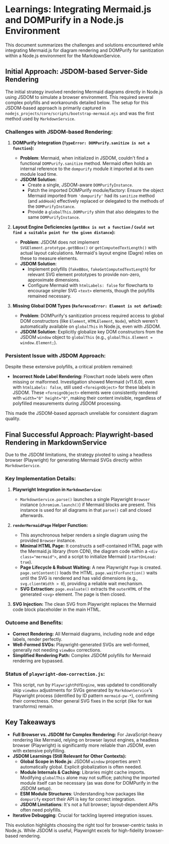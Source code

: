 # Learnings: Integrating Mermaid.js and DOMPurify in a Node.js Environment

This document summarizes the challenges and solutions encountered while integrating Mermaid.js for diagram rendering and DOMPurify for sanitization within a Node.js environment for the MarkdownService.

## Initial Approach: JSDOM-based Server-Side Rendering

The initial strategy involved rendering Mermaid diagrams directly in Node.js using JSDOM to simulate a browser environment. This required several complex polyfills and workarounds detailed below. The setup for this JSDOM-based approach is primarily captured in `nodejs_projects/core/scripts/bootstrap-mermaid.mjs` and was the first method used by `MarkdownService`.

### Challenges with JSDOM-based Rendering:

1.  **DOMPurify Integration (`TypeError: DOMPurify.sanitize is not a function`):**
    *   **Problem**: Mermaid, when initialized in JSDOM, couldn't find a functional `DOMPurify.sanitize` method. Mermaid often holds an internal reference to the `dompurify` module it imported at its own module load time.
    *   **JSDOM Solution**:
        *   Create a single, JSDOM-aware `DOMPurifyInstance`.
        *   Patch the imported DOMPurify module/factory: Ensure the object Mermaid imported from `'dompurify'` had its `sanitize` method (and `addHook`) effectively replaced or delegated to the methods of the `DOMPurifyInstance`.
        *   Provide a `globalThis.DOMPurify` shim that also delegates to the same `DOMPurifyInstance`.

2.  **Layout Engine Deficiencies (`getBBox is not a function` / `Could not find a suitable point for the given distance`):**
    *   **Problem**: JSDOM does not implement `SVGElement.prototype.getBBox()` or `getComputedTextLength()` with actual layout calculations. Mermaid's layout engine (Dagre) relies on these to measure elements.
    *   **JSDOM Solution**:
        *   Implement polyfills (`fakeBBox`, `fakeGetComputedTextLength`) for relevant SVG element prototypes to provide non-zero, approximate dimensions.
        *   Configure Mermaid with `htmlLabels: false` for flowcharts to encourage simpler SVG `<text>` elements, though the polyfills remained necessary.

3.  **Missing Global DOM Types (`ReferenceError: Element is not defined`):**
    *   **Problem**: DOMPurify's sanitization process required access to global DOM constructors (like `Element`, `HTMLElement`, `Node`), which weren't automatically available on `globalThis` in Node.js, even with JSDOM.
    *   **JSDOM Solution**: Explicitly globalize key DOM constructors from the JSDOM `window` object to `globalThis` (e.g., `globalThis.Element = window.Element;`).

### Persistent Issue with JSDOM Approach:

Despite these extensive polyfills, a critical problem remained:
*   **Incorrect Node Label Rendering:** Flowchart node labels were often missing or malformed. Investigation showed Mermaid (v11.6.0), even with `htmlLabels: false`, still used `<foreignObject>` for these labels in JSDOM. These `<foreignObject>` elements were consistently rendered with `width="0" height="0"`, making their content invisible, regardless of polyfilled measurements during JSDOM processing.

This made the JSDOM-based approach unreliable for consistent diagram quality.

## Final Successful Approach: Playwright-based Rendering in MarkdownService

Due to the JSDOM limitations, the strategy pivoted to using a headless browser (Playwright) for generating Mermaid SVGs directly within `MarkdownService`.

### Key Implementation Details:

1.  **Playwright Integration in `MarkdownService`:**
    *   `MarkdownService.parse()` launches a single Playwright `Browser` instance (`chromium.launch()`) if Mermaid blocks are present. This instance is used for all diagrams in that `parse()` call and closed afterwards.

2.  **`renderMermaidPage` Helper Function:**
    *   This asynchronous helper renders a single diagram using the provided `Browser` instance.
    *   **Minimal HTML Page:** It constructs a self-contained HTML page with the Mermaid.js library (from CDN), the diagram code within a `<div class="mermaid">`, and a script to initialize Mermaid (`startOnLoad: true`).
    *   **Page Lifecycle & Robust Waiting:** A new Playwright `Page` is created. `page.setContent()` loads the HTML. `page.waitForFunction()` waits until the SVG is rendered and has valid dimensions (e.g., `svg.clientWidth > 0`), providing a reliable wait mechanism.
    *   **SVG Extraction:** `page.evaluate()` extracts the `outerHTML` of the generated `<svg>` element. The page is then closed.

3.  **SVG Injection:** The clean SVG from Playwright replaces the Mermaid code block placeholder in the main HTML.

### Outcome and Benefits:

*   **Correct Rendering:** All Mermaid diagrams, including node and edge labels, render perfectly.
*   **Well-Formed SVGs:** Playwright-generated SVGs are well-formed, generally not needing `viewBox` corrections.
*   **Simplified Rendering Path:** Complex JSDOM polyfills for Mermaid rendering are bypassed.

### Status of `playwright-dom-correction.js`:

*   This script, run by `PlaywrightPdfEngine`, was updated to conditionally skip `viewBox` adjustments for SVGs generated by `MarkdownService`'s Playwright process (identified by ID pattern `mermaid-pw-*`), confirming their correctness. Other general SVG fixes in the script (like for `NaN` transforms) remain.

## Key Takeaways

*   **Full Browser vs. JSDOM for Complex Rendering:** For JavaScript-heavy rendering like Mermaid, relying on browser layout engines, a headless browser (Playwright) is significantly more reliable than JSDOM, even with extensive polyfilling.
*   **JSDOM Learnings (Still Relevant for Other Contexts):**
    *   **Global Scope in Node.js**: JSDOM `window` properties aren't automatically global. Explicit globalization is often needed.
    *   **Module Internals & Caching**: Libraries might cache imports. Modifying `globalThis` alone may not suffice; patching the imported module itself can be necessary (as was done for DOMPurify in the JSDOM setup).
    *   **ESM Module Structures**: Understanding how packages like `dompurify` export their API is key for correct integration.
    *   **JSDOM Limitations**: It's not a full browser; layout-dependent APIs often need polyfills.
*   **Iterative Debugging**: Crucial for tackling layered integration issues.

This evolution highlights choosing the right tool for browser-centric tasks in Node.js. While JSDOM is useful, Playwright excels for high-fidelity browser-based rendering.